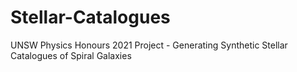 # Stellar-Catalogues
UNSW Physics Honours 2021 Project - Generating Synthetic Stellar Catalogues of Spiral Galaxies
